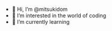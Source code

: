 - 👋 Hi, I’m @mitsukidom
- 👀 I’m interested in the world of coding
- 🌱 I’m currently learning

<!---
mitsukidom/mitsukidom is a ✨ special ✨ repository because its `README.md` (this file) appears on your GitHub profile.
You can click the Preview link to take a look at your changes.
--->
